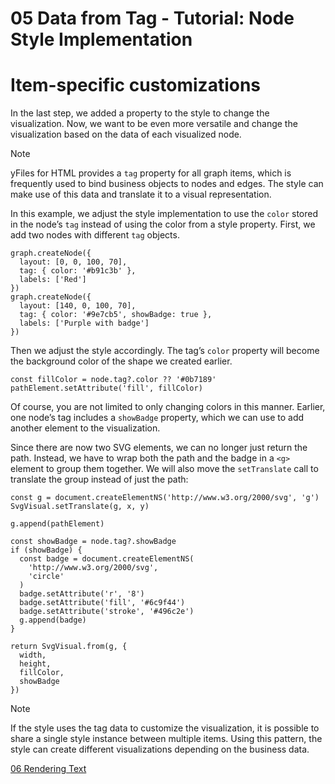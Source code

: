 <!--
 //////////////////////////////////////////////////////////////////////////////
 // @license
 // This file is part of yFiles for HTML 2.6.0.4.
 // Use is subject to license terms.
 //
 // Copyright (c) 2000-2024 by yWorks GmbH, Vor dem Kreuzberg 28,
 // 72070 Tuebingen, Germany. All rights reserved.
 //
 //////////////////////////////////////////////////////////////////////////////
-->
# 05 Data from Tag - Tutorial: Node Style Implementation

# Item-specific customizations

In the last step, we added a property to the style to change the visualization. Now, we want to be even more versatile and change the visualization based on the data of each visualized node.

Note

yFiles for HTML provides a `tag` property for all graph items, which is frequently used to bind business objects to nodes and edges. The style can make use of this data and translate it to a visual representation.

In this example, we adjust the style implementation to use the `color` stored in the node’s `tag` instead of using the color from a style property. First, we add two nodes with different `tag` objects.

```
graph.createNode({
  layout: [0, 0, 100, 70],
  tag: { color: '#b91c3b' },
  labels: ['Red']
})
graph.createNode({
  layout: [140, 0, 100, 70],
  tag: { color: '#9e7cb5', showBadge: true },
  labels: ['Purple with badge']
})
```

Then we adjust the style accordingly. The tag’s `color` property will become the background color of the shape we created earlier.

```
const fillColor = node.tag?.color ?? '#0b7189'
pathElement.setAttribute('fill', fillColor)
```

Of course, you are not limited to only changing colors in this manner. Earlier, one node’s tag includes a `showBadge` property, which we can use to add another element to the visualization.

Since there are now two SVG elements, we can no longer just return the path. Instead, we have to wrap both the path and the badge in a `<g>` element to group them together. We will also move the `setTranslate` call to translate the group instead of just the path:

```
const g = document.createElementNS('http://www.w3.org/2000/svg', 'g')
SvgVisual.setTranslate(g, x, y)

g.append(pathElement)

const showBadge = node.tag?.showBadge
if (showBadge) {
  const badge = document.createElementNS(
    'http://www.w3.org/2000/svg',
    'circle'
  )
  badge.setAttribute('r', '8')
  badge.setAttribute('fill', '#6c9f44')
  badge.setAttribute('stroke', '#496c2e')
  g.append(badge)
}

return SvgVisual.from(g, {
  width,
  height,
  fillColor,
  showBadge
})
```

Note

If the style uses the tag data to customize the visualization, it is possible to share a single style instance between multiple items. Using this pattern, the style can create different visualizations depending on the business data.

[06 Rendering Text](../../tutorial-style-implementation-node/06-render-text/)
